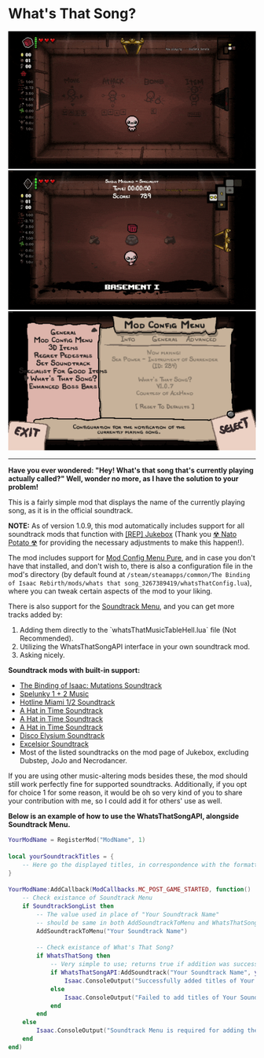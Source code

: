 # What's That Song?

![Demonstration](https://raw.githubusercontent.com/AceHanded/TBOI-Whats-That-Song-Mod/main/Images/ModShowcase.gif)
![Demonstration2](https://raw.githubusercontent.com/AceHanded/TBOI-Whats-That-Song-Mod/main/Images/ModShowcase2.gif)
![DemonstrationMenu](https://raw.githubusercontent.com/AceHanded/TBOI-Whats-That-Song-Mod/main/Images/ModMenuShowcase.png)

-----

<b>Have you ever wondered: "Hey! What's that song that's currently playing actually called?" Well, wonder no more, as I have the solution to your problem!</b>

This is a fairly simple mod that displays the name of the currently playing song, as it is in the official soundtrack.

<b>NOTE:</b> As of version 1.0.9, this mod automatically includes support for all soundtrack mods that function with [[REP] Jukebox](https://steamcommunity.com/sharedfiles/filedetails/?id=2507140347) (Thank you [☢ Nato Potato ☢](https://steamcommunity.com/id/NAT0P0TAT0) for providing the necessary adjustments to make this happen!).

The mod includes support for [Mod Config Menu Pure](https://steamcommunity.com/sharedfiles/filedetails/?id=2681875787), and in case you don't have that installed, and don't wish to, there is also a configuration file in the mod's directory 
(by default found at `/steam/steamapps/common/The Binding of Isaac Rebirth/mods/whats that song_3267389419/whatsThatConfig.lua`), where you can tweak certain aspects of the mod to your liking.

There is also support for the [Soundtrack Menu](https://steamcommunity.com/sharedfiles/filedetails/?id=1933285222), and you can get more tracks added by:
<ol>
    <li>Adding them directly to the `whatsThatMusicTableHell.lua` file (Not Recommended).</li>
    <li>Utilizing the WhatsThatSongAPI interface in your own soundtrack mod.</li>
    <li>Asking nicely.</li>
</ol>

<b>Soundtrack mods with built-in support:</b>
* [The Binding of Isaac: Mutations Soundtrack](https://steamcommunity.com/sharedfiles/filedetails/?id=2499546769)
* [Spelunky 1 + 2 Music](https://steamcommunity.com/sharedfiles/filedetails/?id=2523708160)
* [Hotline Miami 1/2 Soundtrack](https://steamcommunity.com/sharedfiles/filedetails/?id=2532793042)
* [A Hat in Time Soundtrack](https://steamcommunity.com/sharedfiles/filedetails/?id=2507009001)
* [A Hat in Time Soundtrack](https://steamcommunity.com/sharedfiles/filedetails/?id=2507009001)
* [A Hat in Time Soundtrack](https://steamcommunity.com/sharedfiles/filedetails/?id=2507009001)
* [Disco Elysium Soundtrack](https://steamcommunity.com/sharedfiles/filedetails/?id=3282947983)
* [Excelsior Soundtrack](https://steamcommunity.com/sharedfiles/filedetails/?id=2701118263)
* Most of the listed soundtracks on the mod page of Jukebox, excluding Dubstep, JoJo and Necrodancer.

If you are using other music-altering mods besides these, the mod should still work perfectly fine for supported soundtracks. Additionally, if you opt for choice 1 for some reason, it would be oh so very kind of you to share your contribution with me, so I could add it for others' use as well.

<b>Below is an example of how to use the WhatsThatSongAPI, alongside Soundtrack Menu.</b>
```lua
YourModName = RegisterMod("ModName", 1)

local yourSoundtrackTitles = {
    -- Here go the displayed titles, in correspondence with the formatting of Soundtrack Menu.
}

YourModName:AddCallback(ModCallbacks.MC_POST_GAME_STARTED, function()
    -- Check existance of Soundtrack Menu
    if SoundtrackSongList then
        -- The value used in place of "Your Soundtrack Name"
        -- should be same in both AddSoundtrackToMenu and WhatsThatSongAPI:AddSoundtrack
        AddSoundtrackToMenu("Your Soundtrack Name")

        -- Check existance of What's That Song?
        if WhatsThatSong then
            -- Very simple to use; returns true if addition was successful, otherwise false
            if WhatsThatSongAPI:AddSoundtrack("Your Soundtrack Name", yourSoundtrackTitles) then
                Isaac.ConsoleOutput("Successfully added titles of Your Soundtrack to What's That Song?\n")
            else
                Isaac.ConsoleOutput("Failed to add titles of Your Soundtrack to What's That Song?\n")
            end
        end
    else
        Isaac.ConsoleOutput("Soundtrack Menu is required for adding the soundtrack!\n")
    end
end)
```
